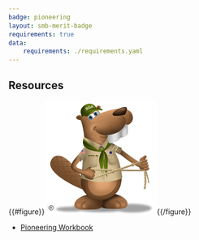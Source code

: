 ```yaml
---
badge: pioneering
layout: smb-merit-badge
requirements: true
data:
    requirements: ./requirements.yaml
---
```


## Resources

{{#figure}}<img src="pioneering-bucky.jpg" class="W(100%)" />{{/figure}}
* [Pioneering Workbook](pioneering-workbook.pdf)
